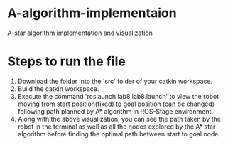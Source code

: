 # A-algorithm-implementaion
A-star algorithm implementation and visualization 

# Steps to run the file
1. Download the folder into the 'src' folder of your catkin workspace.
2. Build the catkin workspace.
3. Execute the command 'roslaunch lab8 lab8.launch' to view the robot moving from start position(fixed) to goal position (can be changed) following path planned by A*      algorithm in ROS-Stage environment.
4. Along with the above visualization, you can see the path taken by the robot in the terminal as well as all the nodes explored by the A* star algorithm before finding    the optimal path between start to goal node.   
